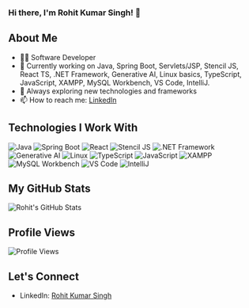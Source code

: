 ### Hi there, I'm Rohit Kumar Singh! 👋

## About Me
- 👨‍💻 Software Developer
- 🌱 Currently working on Java, Spring Boot, Servlets/JSP, Stencil JS, React TS, .NET Framework, Generative AI, Linux basics, TypeScript, JavaScript, XAMPP, MySQL Workbench, VS Code, IntelliJ.
- 🔭 Always exploring new technologies and frameworks
- 📫 How to reach me: [LinkedIn](https://www.linkedin.com/in/rohitksingh0516)

## Technologies I Work With

![Java](https://img.shields.io/badge/-Java-007396?style=flat-square&logo=java&logoColor=white)
![Spring Boot](https://img.shields.io/badge/-Spring%20Boot-6DB33F?style=flat-square&logo=spring&logoColor=white)
![React](https://img.shields.io/badge/-React-61DAFB?style=flat-square&logo=react&logoColor=white)
![Stencil JS](https://img.shields.io/badge/-Stencil%20JS-5849BE?style=flat-square&logo=stencil&logoColor=white)
![.NET Framework](https://img.shields.io/badge/-.NET-512BD4?style=flat-square&logo=.net&logoColor=white)
![Generative AI](https://img.shields.io/badge/-Generative%20AI-000000?style=flat-square&logo=ai&logoColor=white)
![Linux](https://img.shields.io/badge/-Linux-FCC624?style=flat-square&logo=linux&logoColor=black)
![TypeScript](https://img.shields.io/badge/-TypeScript-007ACC?style=flat-square&logo=typescript&logoColor=white)
![JavaScript](https://img.shields.io/badge/-JavaScript-F7DF1E?style=flat-square&logo=javascript&logoColor=black)
![XAMPP](https://img.shields.io/badge/-XAMPP-FB7A24?style=flat-square&logo=xampp&logoColor=white)
![MySQL Workbench](https://img.shields.io/badge/-MySQL%20Workbench-4479A1?style=flat-square&logo=mysql&logoColor=white)
![VS Code](https://img.shields.io/badge/-VS%20Code-007ACC?style=flat-square&logo=visual-studio-code&logoColor=white)
![IntelliJ](https://img.shields.io/badge/-IntelliJ-000000?style=flat-square&logo=intellij-idea&logoColor=white)

## My GitHub Stats

![Rohit's GitHub Stats](https://github-readme-stats.vercel.app/api?username=walterx5248&show_icons=true&count_private=true&hide=contribs)

## Profile Views

![Profile Views](https://komarev.com/ghpvc/?username=walterx5248&color=brightgreen)

## Let's Connect

- LinkedIn: [Rohit Kumar Singh](https://www.linkedin.com/in/rohitksingh0516)

